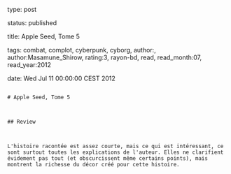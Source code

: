 type: post
status: published
title: Apple Seed, Tome 5
tags:  combat,  complot,  cyberpunk,  cyborg, author:, author:Masamune_Shirow, rating:3, rayon-bd, read, read_month:07, read_year:2012
date: Wed Jul 11 00:00:00 CEST 2012
~~~~~~
# Apple Seed, Tome 5

## Review

L'histoire racontée est assez courte, mais ce qui est intéressant, ce sont surtout toutes les explications de l'auteur. Elles ne clarifient évidement pas tout (et obscurcissent même certains points), mais montrent la richesse du décor créé pour cette histoire.